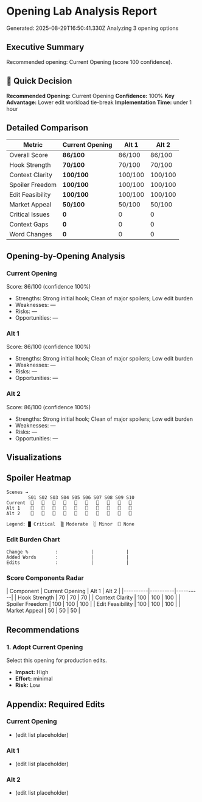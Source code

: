 # Opening Lab Analysis Report
Generated: 2025-08-29T16:50:41.330Z
Analyzing 3 opening options

## Executive Summary

Recommended opening: Current Opening (score 100 confidence).
## 🎯 Quick Decision

**Recommended Opening:** Current Opening
**Confidence:** 100%
**Key Advantage:** Lower edit workload tie-break
**Implementation Time:** under 1 hour

## Detailed Comparison

| Metric | Current Opening | Alt 1 | Alt 2 |
|---|---|---|---|
| Overall Score | **86/100** | 86/100 | 86/100 |
| Hook Strength | **70/100** | 70/100 | 70/100 |
| Context Clarity | **100/100** | 100/100 | 100/100 |
| Spoiler Freedom | **100/100** | 100/100 | 100/100 |
| Edit Feasibility | **100/100** | 100/100 | 100/100 |
| Market Appeal | **50/100** | 50/100 | 50/100 |
| Critical Issues | **0** | 0 | 0 |
| Context Gaps | **0** | 0 | 0 |
| Word Changes | **0** | 0 | 0 |
## Opening-by-Opening Analysis

### Current Opening
Score: 86/100 (confidence 100%)
- Strengths: Strong initial hook; Clean of major spoilers; Low edit burden
- Weaknesses: —
- Risks: —
- Opportunities: —

### Alt 1
Score: 86/100 (confidence 100%)
- Strengths: Strong initial hook; Clean of major spoilers; Low edit burden
- Weaknesses: —
- Risks: —
- Opportunities: —

### Alt 2
Score: 86/100 (confidence 100%)
- Strengths: Strong initial hook; Clean of major spoilers; Low edit burden
- Weaknesses: —
- Risks: —
- Opportunities: —

## Visualizations

## Spoiler Heatmap

```
Scenes →
        S01 S02 S03 S04 S05 S06 S07 S08 S09 S10 
Current  ⎕   ⎕   ⎕   ⎕   ⎕   ⎕   ⎕   ⎕   ⎕   ⎕ 
Alt 1    ⎕   ⎕   ⎕   ⎕   ⎕   ⎕   ⎕   ⎕   ⎕   ⎕ 
Alt 2    ⎕   ⎕   ⎕   ⎕   ⎕   ⎕   ⎕   ⎕   ⎕   ⎕ 

Legend: █ Critical  ▒ Moderate  ░ Minor  ⎕ None
```

### Edit Burden Chart
```
Change %          :            |            |           
Added Words       :            |            |           
Edits             :            |            |           
```

### Score Components Radar

| Component | Current Opening | Alt 1 | Alt 2 |
|----------|----------|----------|
| Hook Strength | 70 | 70 | 70 |
| Context Clarity | 100 | 100 | 100 |
| Spoiler Freedom | 100 | 100 | 100 |
| Edit Feasibility | 100 | 100 | 100 |
| Market Appeal | 50 | 50 | 50 |

## Recommendations

### 1. Adopt Current Opening
Select this opening for production edits.
- **Impact:** High
- **Effort:** minimal
- **Risk:** Low

## Appendix: Required Edits

### Current Opening
- (edit list placeholder)
### Alt 1
- (edit list placeholder)
### Alt 2
- (edit list placeholder)